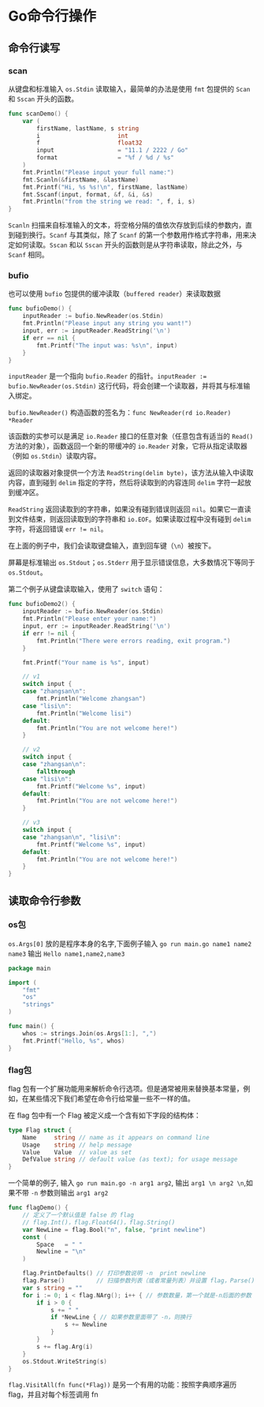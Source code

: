 # Go命令行操作

## 命令行读写

### scan

从键盘和标准输入 `os.Stdin` 读取输入，最简单的办法是使用 `fmt` 包提供的 `Scan` 和 `Sscan` 开头的函数。

```go
func scanDemo() {
	var (
		firstName, lastName, s string
		i                      int
		f                      float32
		input                  = "11.1 / 2222 / Go"
		format                 = "%f / %d / %s"
	)
	fmt.Println("Please input your full name:")
	fmt.Scanln(&firstName, &lastName)
	fmt.Printf("Hi, %s %s!\n", firstName, lastName)
	fmt.Sscanf(input, format, &f, &i, &s)
	fmt.Println("from the string we read: ", f, i, s)
}
```

`Scanln` 扫描来自标准输入的文本，将空格分隔的值依次存放到后续的参数内，直到碰到换行。`Scanf` 与其类似，除了 `Scanf` 的第一个参数用作格式字符串，用来决定如何读取。`Sscan` 和以 `Sscan` 开头的函数则是从字符串读取，除此之外，与 `Scanf` 相同。

### bufio

也可以使用 `bufio` 包提供的缓冲读取（`buffered reader`）来读取数据

```go
func bufioDemo() {
	inputReader := bufio.NewReader(os.Stdin)
	fmt.Println("Please input any string you want!")
	input, err := inputReader.ReadString('\n')
	if err == nil {
		fmt.Printf("The input was: %s\n", input)
	}
}
```

`inputReader` 是一个指向 `bufio.Reader` 的指针。`inputReader := bufio.NewReader(os.Stdin)` 这行代码，将会创建一个读取器，并将其与标准输入绑定。

`bufio.NewReader()` 构造函数的签名为：`func NewReader(rd io.Reader) *Reader`

该函数的实参可以是满足 `io.Reader` 接口的任意对象（任意包含有适当的 `Read()` 方法的对象），函数返回一个新的带缓冲的 `io.Reader` 对象，它将从指定读取器（例如 `os.Stdin`）读取内容。

返回的读取器对象提供一个方法 `ReadString(delim byte)`，该方法从输入中读取内容，直到碰到 `delim` 指定的字符，然后将读取到的内容连同 `delim` 字符一起放到缓冲区。

`ReadString` 返回读取到的字符串，如果没有碰到错误则返回 `nil`。如果它一直读到文件结束，则返回读取到的字符串和 `io.EOF`。如果读取过程中没有碰到 `delim` 字符，将返回错误 `err != nil`。

在上面的例子中，我们会读取键盘输入，直到回车键（`\n`）被按下。

屏幕是标准输出 `os.Stdout`；`os.Stderr` 用于显示错误信息，大多数情况下等同于 `os.Stdout`。

第二个例子从键盘读取输入，使用了 `switch` 语句：

```go
func bufioDemo2() {
	inputReader := bufio.NewReader(os.Stdin)
	fmt.Println("Please enter your name:")
	input, err := inputReader.ReadString('\n')
	if err != nil {
		fmt.Println("There were errors reading, exit program.")
	}

	fmt.Printf("Your name is %s", input)

	// v1
	switch input {
	case "zhangsan\n":
		fmt.Println("Welcome zhangsan")
	case "lisi\n":
		fmt.Println("Welcome lisi")
	default:
		fmt.Println("You are not welcome here!")
	}

	// v2
	switch input {
	case "zhangsan\n":
		fallthrough
	case "lisi\n":
		fmt.Printf("Welcome %s", input)
	default:
		fmt.Println("You are not welcome here!")
	}

	// v3
	switch input {
	case "zhangsan\n", "lisi\n":
		fmt.Printf("Welcome %s", input)
	default:
		fmt.Println("You are not welcome here!")
	}
}
```

## 读取命令行参数

### os包

`os.Args[0]` 放的是程序本身的名字,下面例子输入 `go run main.go name1 name2 name3` 输出 `Hello name1,name2,name3`

```go
package main

import (
	"fmt"
	"os"
	"strings"
)

func main() {
	whos := strings.Join(os.Args[1:], ",")
	fmt.Printf("Hello, %s", whos)
}
```

### flag包

flag 包有一个扩展功能用来解析命令行选项。但是通常被用来替换基本常量，例如，在某些情况下我们希望在命令行给常量一些不一样的值。

在 flag 包中有一个 Flag 被定义成一个含有如下字段的结构体：

```go
type Flag struct {
	Name     string // name as it appears on command line
	Usage    string // help message
	Value    Value  // value as set
	DefValue string // default value (as text); for usage message
}
```

一个简单的例子, 输入 `go run main.go -n arg1 arg2`, 输出 `arg1 \n arg2 \n`,如果不带 `-n` 参数则输出 `arg1 arg2`

```go
func flagDemo() {
	// 定义了一个默认值是 false 的 flag
    // flag.Int()，flag.Float64()，flag.String()
	var NewLine = flag.Bool("n", false, "print newline")
	const (
		Space   = " "
		Newline = "\n"
	)

	flag.PrintDefaults() // 打印参数说明 -n  print newline
	flag.Parse()         // 扫描参数列表（或者常量列表）并设置 flag，Parse() 之后 flag.Arg(i) 全部可用
	var s string = ""
	for i := 0; i < flag.NArg(); i++ { // 参数数量，第一个就是-n后面的参数
		if i > 0 {
			s += " "
			if *NewLine { // 如果参数里面带了 -n，则换行
				s += Newline
			}
		}
		s += flag.Arg(i)
	}
	os.Stdout.WriteString(s)
}
```

`flag.VisitAll(fn func(*Flag))` 是另一个有用的功能：按照字典顺序遍历 flag，并且对每个标签调用 fn
